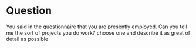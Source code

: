 # Question
You said in the questionnaire that you are presently employed.
Can you tell me the sort of projects you do work?
choose one and describe it as great of detail as possible
